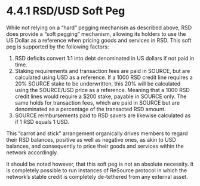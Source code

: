 # 4.4.1 RSD/USD Soft Peg

While not relying on a “hard” pegging mechanism as described above, RSD does provide a “soft pegging” mechanism, allowing its holders to use the US Dollar as a reference when pricing goods and services in RSD. This soft peg is supported by the following factors:&#x20;

1. RSD deficits convert 1:1 into debt denominated in US dollars if not paid in time.&#x20;
2. Staking requirements and transaction fees are paid in SOURCE, but are calculated using USD as a reference. If a 1000 RSD credit line requires a 20% SOURCE stake to be underwritten, this 20% will be calculated using the SOURCE/USD price as a reference. Meaning that a 1000 RSD credit lines would require a $200 stake, payable in SOURCE only. The same holds for transaction fees, which are paid in SOURCE but are denominated as a percentage of the transacted RSD amount.&#x20;
3. SOURCE reimbursements paid to RSD savers are likewise calculated as if 1 RSD equals 1 USD.

This “carrot and stick” arrangement organically drives members to regard their RSD balances, positive as well as negative ones, as akin to USD balances, and consequently to price their goods and services within the network accordingly.&#x20;

It should be noted however, that this soft peg is not an absolute necessity. It is completely possible to run instances of ReSource protocol in which the network’s stable credit is completely de-tethered from any external asset.
